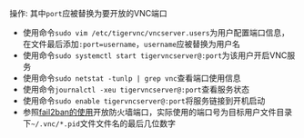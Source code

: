 操作:
其中`port`应被替换为要开放的VNC端口
* 使用命令`sudo vim /etc/tigervnc/vncserver.users`为用户配置端口信息，在文件最后添加`:port=username`，`username`应被替换为用户名
* 使用命令`sudo systemctl start tigervncserver@:port`为该用户开启VNC服务
* 使用命令`sudo netstat -tunlp | grep vnc`查看端口使用信息
* 使用命令`journalctl -xeu tigervncserver@:port`查看服务状态
* 使用命令`sudo enable tigervncserver@:port`将服务链接到开机启动
* 参照[fail2ban的使用](https://github.com/alkalimc/H100-Server-Guidebook/blob/main/chapter/admin/fail2ban.md)开放防火墙端口，实际使用的端口号为目标用户文件目录下`~/.vnc/*.pid`文件文件名的最后几位数字